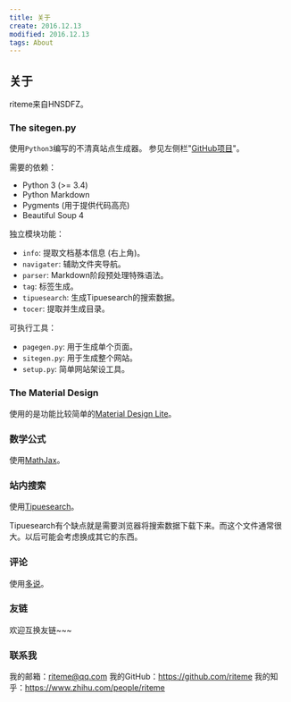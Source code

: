 ```yaml
---
title: 关于
create: 2016.12.13
modified: 2016.12.13
tags: About
---
```


## 关于
riteme来自HNSDFZ。

### The sitegen.py
使用`Python3`编写的不清真站点生成器。
参见左侧栏"[GitHub项目](https://github.com/riteme/riteme.github.io)"。

需要的依赖：

* Python 3 (>= 3.4)
* Python Markdown
* Pygments (用于提供代码高亮)
* Beautiful Soup 4

独立模块功能：

* `info`: 提取文档基本信息 (右上角)。
* `navigater`: 辅助文件夹导航。
* `parser`: Markdown阶段预处理特殊语法。
* `tag`: 标签生成。
* `tipuesearch`: 生成Tipuesearch的搜索数据。
* `tocer`: 提取并生成目录。

可执行工具：

* `pagegen.py`: 用于生成单个页面。
* `sitegen.py`: 用于生成整个网站。
* `setup.py`: 简单网站架设工具。

### The Material Design
使用的是功能比较简单的[Material Design Lite](http://getmdl.io/)。

### 数学公式
使用[MathJax](http://www.mathjax.org/)。

### 站内搜索
使用[Tipuesearch](http://www.tipue.com/search/)。

Tipuesearch有个缺点就是需要浏览器将搜索数据下载下来。而这个文件通常很大。以后可能会考虑换成其它的东西。

### 评论
使用[多说](http://duoshuo.com/)。

### 友链
欢迎互换友链~~~

### 联系我
我的邮箱：<riteme@qq.com>
我的GitHub：<https://github.com/riteme>
我的知乎：<https://www.zhihu.com/people/riteme>
